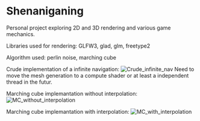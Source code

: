 # Shenaniganing
Personal project exploring 2D and 3D rendering and various game mechanics.

Libraries used for rendering: 
GLFW3, 
glad, 
glm, 
freetype2

Algorithm used: 
perlin noise, 
marching cube

Crude implementation of a infinite navigation:
![Crude_infinite_nav](https://user-images.githubusercontent.com/58864879/172619610-29476ea9-52ac-4eb1-b1d3-2e9440655fdd.gif)
Need to move the mesh generation to a compute shader or at least a independent thread in the futur.

Marching cube implemantation without interpolation:
![MC_without_interpolation](https://user-images.githubusercontent.com/58864879/156930789-a6aa4cf1-76ef-4979-a76b-ef2ee70474a6.gif)

Marching cube implemantation with interpolation:
![MC_with_interpolation](https://user-images.githubusercontent.com/58864879/156930792-10aa8809-ad6c-493e-bdc2-7848d3a58db3.gif)
